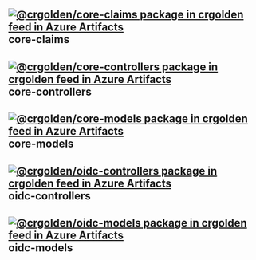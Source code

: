 ## [![@crgolden/core-claims package in crgolden feed in Azure Artifacts](https://feeds.dev.azure.com/crgolden/8b89f437-a73a-4c97-afe4-847235279735/_apis/public/Packaging/Feeds/fc08049d-30e7-4f2e-a1f2-da1e4aef0d5d/Packages/522f21b6-2a6b-476d-b211-26a27c0c4633/Badge)](https://dev.azure.com/crgolden/crgolden/_packaging?_a=package&feed=fc08049d-30e7-4f2e-a1f2-da1e4aef0d5d&package=522f21b6-2a6b-476d-b211-26a27c0c4633&preferRelease=true) core-claims
## [![@crgolden/core-controllers package in crgolden feed in Azure Artifacts](https://feeds.dev.azure.com/crgolden/8b89f437-a73a-4c97-afe4-847235279735/_apis/public/Packaging/Feeds/fc08049d-30e7-4f2e-a1f2-da1e4aef0d5d/Packages/d4593ce4-3a03-4ce0-8c67-a2b271aa61d5/Badge)](https://dev.azure.com/crgolden/crgolden/_packaging?_a=package&feed=fc08049d-30e7-4f2e-a1f2-da1e4aef0d5d&package=d4593ce4-3a03-4ce0-8c67-a2b271aa61d5&preferRelease=true) core-controllers
## [![@crgolden/core-models package in crgolden feed in Azure Artifacts](https://feeds.dev.azure.com/crgolden/8b89f437-a73a-4c97-afe4-847235279735/_apis/public/Packaging/Feeds/fc08049d-30e7-4f2e-a1f2-da1e4aef0d5d/Packages/42dfb98b-809c-41dc-a89d-178d351d9ed6/Badge)](https://dev.azure.com/crgolden/crgolden/_packaging?_a=package&feed=fc08049d-30e7-4f2e-a1f2-da1e4aef0d5d&package=42dfb98b-809c-41dc-a89d-178d351d9ed6&preferRelease=true) core-models
## [![@crgolden/oidc-controllers package in crgolden feed in Azure Artifacts](https://feeds.dev.azure.com/crgolden/8b89f437-a73a-4c97-afe4-847235279735/_apis/public/Packaging/Feeds/fc08049d-30e7-4f2e-a1f2-da1e4aef0d5d/Packages/630cda95-1bcb-4f9e-a2cb-a49a05af9b2d/Badge)](https://dev.azure.com/crgolden/crgolden/_packaging?_a=package&feed=fc08049d-30e7-4f2e-a1f2-da1e4aef0d5d&package=630cda95-1bcb-4f9e-a2cb-a49a05af9b2d&preferRelease=true) oidc-controllers
## [![@crgolden/oidc-models package in crgolden feed in Azure Artifacts](https://feeds.dev.azure.com/crgolden/8b89f437-a73a-4c97-afe4-847235279735/_apis/public/Packaging/Feeds/fc08049d-30e7-4f2e-a1f2-da1e4aef0d5d/Packages/4346558e-aeb1-4545-8921-cf5aa9690c0a/Badge)](https://dev.azure.com/crgolden/crgolden/_packaging?_a=package&feed=fc08049d-30e7-4f2e-a1f2-da1e4aef0d5d&package=4346558e-aeb1-4545-8921-cf5aa9690c0a&preferRelease=true) oidc-models
